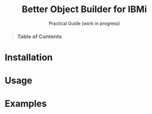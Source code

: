 <h1 align=center> Better Object Builder for IBMi</h1>
 
<p align = center> Practical Guide (work in progress) </p>
       
><h3> Table of Contents 
</h3>


# Installation

# Usage

# Examples
